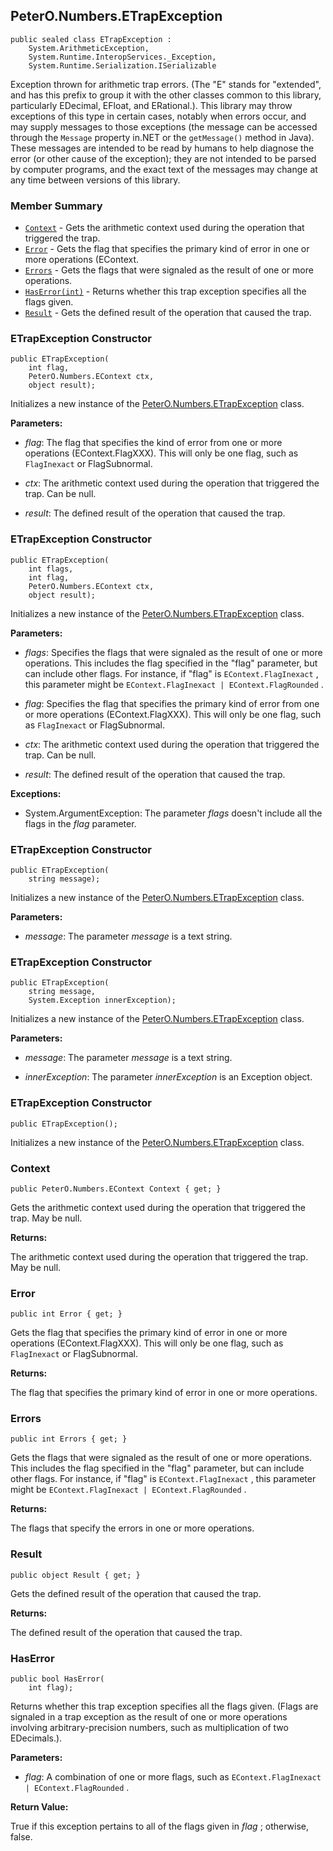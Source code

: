 ## PeterO.Numbers.ETrapException

    public sealed class ETrapException :
        System.ArithmeticException,
        System.Runtime.InteropServices._Exception,
        System.Runtime.Serialization.ISerializable

Exception thrown for arithmetic trap errors. (The "E" stands for "extended", and has this prefix to group it with the other classes common to this library, particularly EDecimal, EFloat, and ERational.). This library may throw exceptions of this type in certain cases, notably when errors occur, and may supply messages to those exceptions (the message can be accessed through the  `Message`  property in.NET or the  `getMessage()`  method in Java). These messages are intended to be read by humans to help diagnose the error (or other cause of the exception); they are not intended to be parsed by computer programs, and the exact text of the messages may change at any time between versions of this library.

### Member Summary
* <code>[Context](#Context)</code> - Gets the arithmetic context used during the operation that triggered the trap.
* <code>[Error](#Error)</code> - Gets the flag that specifies the primary kind of error in one or more operations (EContext.
* <code>[Errors](#Errors)</code> - Gets the flags that were signaled as the result of one or more operations.
* <code>[HasError(int)](#HasError_int)</code> - Returns whether this trap exception specifies all the flags given.
* <code>[Result](#Result)</code> - Gets the defined result of the operation that caused the trap.

<a id="Void_ctor_Int32_PeterO_Numbers_EContext_System_Object"></a>
### ETrapException Constructor

    public ETrapException(
        int flag,
        PeterO.Numbers.EContext ctx,
        object result);

Initializes a new instance of the [PeterO.Numbers.ETrapException](PeterO.Numbers.ETrapException.md) class.

<b>Parameters:</b>

 * <i>flag</i>: The flag that specifies the kind of error from one or more operations (EContext.FlagXXX). This will only be one flag, such as  `FlagInexact`  or FlagSubnormal.

 * <i>ctx</i>: The arithmetic context used during the operation that triggered the trap. Can be null.

 * <i>result</i>: The defined result of the operation that caused the trap.

<a id="Void_ctor_Int32_Int32_PeterO_Numbers_EContext_System_Object"></a>
### ETrapException Constructor

    public ETrapException(
        int flags,
        int flag,
        PeterO.Numbers.EContext ctx,
        object result);

Initializes a new instance of the [PeterO.Numbers.ETrapException](PeterO.Numbers.ETrapException.md) class.

<b>Parameters:</b>

 * <i>flags</i>: Specifies the flags that were signaled as the result of one or more operations. This includes the flag specified in the "flag" parameter, but can include other flags. For instance, if "flag" is  `EContext.FlagInexact` , this parameter might be  `EContext.FlagInexact | EContext.FlagRounded` .

 * <i>flag</i>: Specifies the flag that specifies the primary kind of error from one or more operations (EContext.FlagXXX). This will only be one flag, such as  `FlagInexact`  or FlagSubnormal.

 * <i>ctx</i>: The arithmetic context used during the operation that triggered the trap. Can be null.

 * <i>result</i>: The defined result of the operation that caused the trap.

<b>Exceptions:</b>

 * System.ArgumentException:
The parameter  <i>flags</i>
 doesn't include all the flags in the  <i>flag</i>
 parameter.

<a id="Void_ctor_System_String"></a>
### ETrapException Constructor

    public ETrapException(
        string message);

Initializes a new instance of the [PeterO.Numbers.ETrapException](PeterO.Numbers.ETrapException.md) class.

<b>Parameters:</b>

 * <i>message</i>: The parameter  <i>message</i>
 is a text string.

<a id="Void_ctor_System_String_System_Exception"></a>
### ETrapException Constructor

    public ETrapException(
        string message,
        System.Exception innerException);

Initializes a new instance of the [PeterO.Numbers.ETrapException](PeterO.Numbers.ETrapException.md) class.

<b>Parameters:</b>

 * <i>message</i>: The parameter  <i>message</i>
 is a text string.

 * <i>innerException</i>: The parameter  <i>innerException</i>
 is an Exception object.

<a id="Void_ctor"></a>
### ETrapException Constructor

    public ETrapException();

Initializes a new instance of the [PeterO.Numbers.ETrapException](PeterO.Numbers.ETrapException.md) class.

<a id="Context"></a>
### Context

    public PeterO.Numbers.EContext Context { get; }

Gets the arithmetic context used during the operation that triggered the trap. May be null.

<b>Returns:</b>

The arithmetic context used during the operation that triggered the trap. May be null.

<a id="Error"></a>
### Error

    public int Error { get; }

Gets the flag that specifies the primary kind of error in one or more operations (EContext.FlagXXX). This will only be one flag, such as  `FlagInexact`  or FlagSubnormal.

<b>Returns:</b>

The flag that specifies the primary kind of error in one or more operations.

<a id="Errors"></a>
### Errors

    public int Errors { get; }

Gets the flags that were signaled as the result of one or more operations. This includes the flag specified in the "flag" parameter, but can include other flags. For instance, if "flag" is  `EContext.FlagInexact` , this parameter might be  `EContext.FlagInexact | EContext.FlagRounded` .

<b>Returns:</b>

The flags that specify the errors in one or more operations.

<a id="Result"></a>
### Result

    public object Result { get; }

Gets the defined result of the operation that caused the trap.

<b>Returns:</b>

The defined result of the operation that caused the trap.

<a id="HasError_int"></a>
### HasError

    public bool HasError(
        int flag);

Returns whether this trap exception specifies all the flags given. (Flags are signaled in a trap exception as the result of one or more operations involving arbitrary-precision numbers, such as multiplication of two EDecimals.).

<b>Parameters:</b>

 * <i>flag</i>: A combination of one or more flags, such as  `EContext.FlagInexact | EContext.FlagRounded` .

<b>Return Value:</b>

True if this exception pertains to all of the flags given in  <i>flag</i>
 ; otherwise, false.
